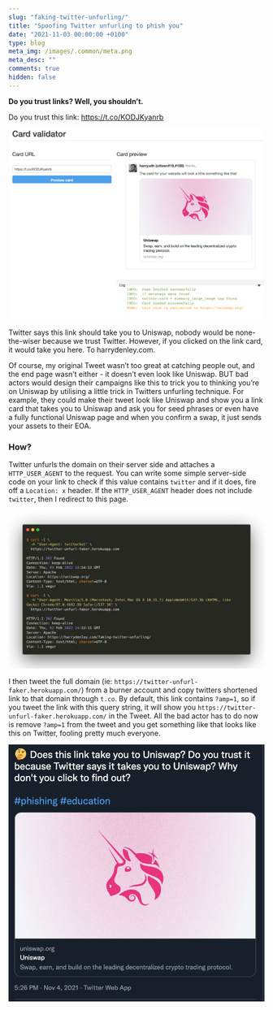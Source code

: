 ```yaml
---
slug: "faking-twitter-unfurling/"
title: "Spoofing Twitter unfurling to phish you"
date: "2021-11-03 00:00:00 +0100"
type: blog
meta_img: /images/.common/meta.png
meta_desc: ""
comments: true
hidden: false
---
```



**Do you trust links? Well, you shouldn’t.**

Do you trust this link: https://t.co/KODJKyanrb

![./images/faking-twitter-unfurling/card-validator.png](./images/faking-twitter-unfurling/card-validator.png)

Twitter says this link should take you to Uniswap, nobody would be none-the-wiser because we trust Twitter. However, if you clicked on the link card, it would take you here. To harrydenley.com.

Of course, my original Tweet wasn’t too great at catching people out, and the end page wasn’t either - it doesn’t even look like Uniswap. BUT bad actors would design their campaigns like this to trick you to thinking you’re on Uniswap by utilising a little trick in Twitters unfurling technique. For example, they could make their tweet look like Uniswap and show you a link card that takes you to Uniswap and ask you for seed phrases or even have a fully functional Uniswap page and when you confirm a swap, it just sends your assets to their EOA.

### How?

Twitter unfurls the domain on their server side and attaches a `HTTP_USER_AGENT` to the request. You can write some simple server-side code on your link to check if this value contains `twitter` and if it does, fire off a `Location: x` header. If the `HTTP_USER_AGENT` header does not include `twitter`, then I redirect to this page.

![./images/faking-twitter-unfurling/headers.png](./images/faking-twitter-unfurling/headers.png)

I then tweet the full domain (ie: `https://twitter-unfurl-faker.herokuapp.com/`) from a burner account and copy twitters shortened link to that domain through `t.co`. By default, this link contains `?amp=1`, so if you tweet the link with this query string, it will show you `https://twitter-unfurl-faker.herokuapp.com/` in the Tweet. All the bad actor has to do now is remove `?amp=1` from the tweet and you get something like that looks like this on Twitter, fooling pretty much everyone.

![./images/faking-twitter-unfurling/tweet.png](./images/faking-twitter-unfurling/tweet.png)